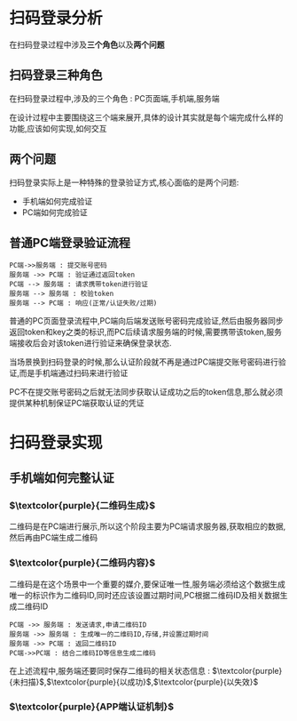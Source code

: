 # 扫码登录分析

在扫码登录过程中涉及**三个角色**以及**两个问题**

## 扫码登录三种角色
在扫码登录过程中,涉及的三个角色 : PC页面端,手机端,服务端

在设计过程中主要围绕这三个端来展开,具体的设计其实就是每个端完成什么样的功能,应该如何实现,如何交互

## 两个问题

扫码登录实际上是一种特殊的登录验证方式,核心面临的是两个问题:

* 手机端如何完成验证
* PC端如何完成验证

## 普通PC端登录验证流程

```sequence
PC端->>服务端 : 提交账号密码
服务端 ->> PC端 : 验证通过返回token
PC端 --> 服务端 : 请求携带token进行验证
服务端 --> 服务端 : 校验token
服务端 --> PC端 : 响应(正常/认证失败/过期)
```

普通的PC页面登录流程中,PC端向后端发送账号密码完成验证,然后由服务器同步返回token和key之类的标识,而PC后续请求服务端的时候,需要携带该token,服务端接收后会对该token进行验证来确保登录状态.

当场景换到扫码登录的时候,那么认证阶段就不再是通过PC端提交账号密码进行验证,而是手机端通过扫码来进行验证

PC不在提交账号密码之后就无法同步获取认证成功之后的token信息,那么就必须提供某种机制保证PC端获取认证的凭证



# 扫码登录实现

## 手机端如何完整认证

### $\textcolor{purple}{二维码生成}$

二维码是在PC端进行展示,所以这个阶段主要为PC端请求服务器,获取相应的数据,然后再由PC端生成二维码

### $\textcolor{purple}{二维码内容}$

二维码是在这个场景中一个重要的媒介,要保证唯一性,服务端必须给这个数据生成唯一的标识作为二维码ID,同时还应该设置过期时间,PC根据二维码ID及相关数据生成二维码ID

```sequence
PC端 ->> 服务端 : 发送请求,申请二维码ID
服务端 ->> 服务端 : 生成唯一的二维码ID,存储,并设置过期时间
服务端 ->> PC端 : 返回二维码ID
PC端->>PC端 : 结合二维码ID等信息生成二维码
```

在上述流程中,服务端还要同时保存二维码的相关状态信息 :  $\textcolor{purple}{未扫描}$,$\textcolor{purple}{以成功}$,$\textcolor{purple}{以失效}$

### $\textcolor{purple}{APP端认证机制}$